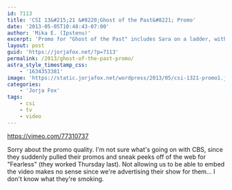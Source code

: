 ```yaml
---
id: 7113
title: 'CSI 13&#215;21 &#8220;Ghost of the Past&#8221; Promo'
date: '2013-05-05T10:48:43-07:00'
author: 'Mika E. (Ipstenu)'
excerpt: 'Promo for "Ghost of the Past" includes Sara on a ladder, with a knife.'
layout: post
guid: 'https://jorjafox.net/?p=7113'
permalink: /2013/ghost-of-the-past-promo/
astra_style_timestamp_css:
    - '1634353381'
image: 'https://static.jorjafox.net/wordpress/2013/05/csi-1321-promo1.jpg'
categories:
    - 'Jorja Fox'
tags:
    - csi
    - tv
    - video
---
```


https://vimeo.com/77310737

Sorry about the promo quality. I'm not sure what's going on with CBS, since they suddenly pulled their promos and sneak peeks off of the web for "Fearless" (they worked Thursday last). Not allowing us to be able to embed the video makes no sense since we're advertising their show for them... I don't know what they're smoking.